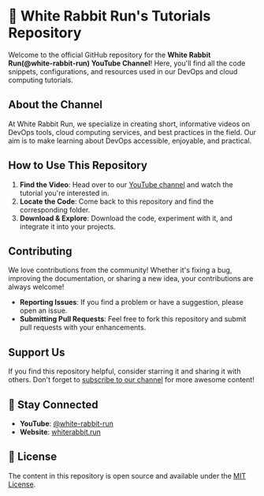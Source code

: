 # 🐇 White Rabbit Run's Tutorials Repository

Welcome to the official GitHub repository for the **White Rabbit Run(@white-rabbit-run) YouTube Channel**! Here, you'll find all the code snippets, configurations, and resources used in our DevOps and cloud computing tutorials. 

## About the Channel

At White Rabbit Run, we specialize in creating short, informative videos on DevOps tools, cloud computing services, and best practices in the field. Our aim is to make learning about DevOps accessible, enjoyable, and practical.

## How to Use This Repository

1. **Find the Video**: Head over to our [YouTube channel](https://www.youtube.com/channel/UCw7KyulneS9kPivAwA418zA) and watch the tutorial you're interested in.
2. **Locate the Code**: Come back to this repository and find the corresponding folder.
3. **Download & Explore**: Download the code, experiment with it, and integrate it into your projects.

## Contributing

We love contributions from the community! Whether it's fixing a bug, improving the documentation, or sharing a new idea, your contributions are always welcome!

- **Reporting Issues**: If you find a problem or have a suggestion, please open an issue.
- **Submitting Pull Requests**: Feel free to fork this repository and submit pull requests with your enhancements.

## Support Us

If you find this repository helpful, consider starring it and sharing it with others. Don't forget to [subscribe to our channel](https://www.youtube.com/channel/UCw7KyulneS9kPivAwA418zA) for more awesome content!

## 🔗 Stay Connected

- **YouTube**: [@white-rabbit-run](https://www.youtube.com/channel/UCw7KyulneS9kPivAwA418zA)
- **Website**: [whiterabbit.run](https://whiterabbit.run)

## 📝 License

The content in this repository is open source and available under the [MIT License](LICENSE).
